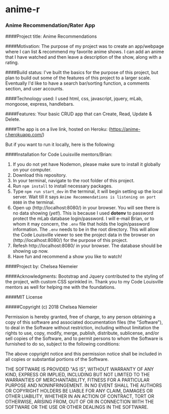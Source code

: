 # anime-r
### Anime Recommendation/Rater App

####Project title: 
Anime Recommendations

####Motivation: 
The purpose of my project was to create an app/webpage where I can list & recommend my favorite anime shows. I can add an anime that I have watched and then leave a description of the show, along with a rating.

####Build status: 
I've built the basics for the purpose of this project, but plan to build out some of the features of this project to a larger scale. Eventually I'd like to have a search bar/sorting function, a comments section, and user accounts.

####Technology used: 
I used html, css, javascript, jquery, mLab, mongoose, express, handlebars.

####Features: 
Your basic CRUD app that can Create, Read, Update & Delete.

####The app is on a live link, hosted on Heroku: 
(https://anime-r.herokuapp.com/)

But if you want to run it locally, here is the following:

####Installation for Code Louisville mentors/Brian: 
1. If you do not yet have Nodemon, please make sure to install it globally on your computer. 
2. Download this repository. 
3. In your terminal, navigate to the root folder of this project. 
4. Run `npm install` to install necessary packages.
5. Type `npm run start_dev` in the terminal, it will begin setting up the local server. Wait till it says ```Anime Recommendations is listening on port 8080``` in the terminal.
6. Open up (http://localhost:8080/) in your browser. You will see there is no data showing (*yet!*). This is because I used **dotenv** to password protect the mLab database login/password. I will e-mail Brian, or to whom it may concern, the `.env` file that holds the login/password information. The `.env` needs to be in the root directory. This will allow the Code Louisville viewer to see the project data in the browser on (http://localhost:8080/) for the purpose of this project.
7. Refesh http://localhost:8080/ in your browser. The database should be showing up now.
8. Have fun and recommend a show you like to watch!

####Project by: Chelsea Niemeier

####Acknowledgments: 
Bootstrap and Jquery contributed to the styling of the project, with custom CSS sprinkled in. Thank you to my Code Louisville mentors as well for helping me with the foundations. 

####MIT License

#####Copyright (c) 2018 Chelsea Niemeier

Permission is hereby granted, free of charge, to any person obtaining a copy of this software and associated documentation files (the "Software"), to deal in the Software without restriction, including without limitation the rights to use, copy, modify, merge, publish, distribute, sublicense, and/or sell copies of the Software, and to permit persons to whom the Software is furnished to do so, subject to the following conditions:

The above copyright notice and this permission notice shall be included in all copies or substantial portions of the Software.

THE SOFTWARE IS PROVIDED "AS IS", WITHOUT WARRANTY OF ANY KIND, EXPRESS OR IMPLIED, INCLUDING BUT NOT LIMITED TO THE WARRANTIES OF MERCHANTABILITY, FITNESS FOR A PARTICULAR PURPOSE AND NONINFRINGEMENT. IN NO EVENT SHALL THE AUTHORS OR COPYRIGHT HOLDERS BE LIABLE FOR ANY CLAIM, DAMAGES OR OTHER LIABILITY, WHETHER IN AN ACTION OF CONTRACT, TORT OR OTHERWISE, ARISING FROM, OUT OF OR IN CONNECTION WITH THE SOFTWARE OR THE USE OR OTHER DEALINGS IN THE SOFTWARE.
